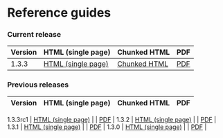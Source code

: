 # Reference guides
    
### Current release

Version | HTML (single page) | Chunked HTML | PDF
--------|--------------------|--------------|----
1.3.3  | [HTML (single page)](../reference-guides/1.3.3/html-single/index.html) | [Chunked HTML](../reference-guides/1.3.3/html/index.html) | [PDF](../reference-guides//1.3.3/castor-reference-guide.pdf) 


### Previous releases

Version | HTML (single page) | Chunked HTML | PDF
--------|--------------------|--------------|----

1.3.3rc1  | [HTML (single page)](../reference-guides/1.3.3rc1/html-single/index.html) |  | [PDF](../reference-guides/1.3.3rc1/castor-reference-guide.pdf) |
1.3.2  | [HTML (single page)](../reference-guides/1.3.2/html-single/index.html) | | [PDF](../reference-guides/1.3.2/castor-reference-guide.pdf) |
1.3.1  | [HTML (single page)](../reference-guides//1.3.1/html-single/index.html) |  | [PDF](../reference-guides/1.3.1/castor-reference-guide.pdf) |
1.3.0  | [HTML (single page)](../reference-guides/1.3.0/html-single/index.html) | | [PDF](../reference-guides/1.3.0/castor-reference-guide.pdf) |

